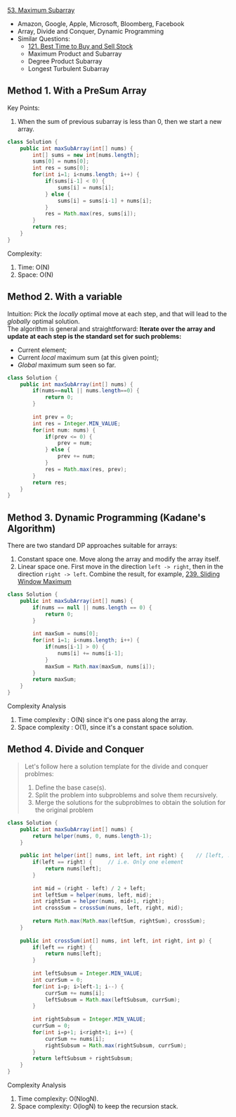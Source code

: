 [53. Maximum Subarray](https://leetcode.com/problems/maximum-subarray/)

* Amazon, Google, Apple, Microsoft, Bloomberg, Facebook
* Array, Divide and Conquer, Dynamic Programming
* Similar Questions:
    * [121. Best Time to Buy and Sell Stock](https://leetcode.com/problems/best-time-to-buy-and-sell-stock/)     
    * Maximum Product and Subarray
    * Degree Product Subarray
    * Longest Turbulent Subarray
    

## Method 1. With a PreSum Array
Key Points:
1. When the sum of previous subarray is less than 0, then we start a new array.     
```java
class Solution {
    public int maxSubArray(int[] nums) {
        int[] sums = new int[nums.length];
        sums[0] = nums[0];
        int res = sums[0];
        for(int i=1; i<nums.length; i++) {
            if(sums[i-1] < 0) {
                sums[i] = nums[i];
            } else {
                sums[i] = sums[i-1] + nums[i];
            }
            res = Math.max(res, sums[i]);
        }
        return res;
    }
}
```
Complexity:
1. Time: O(N)
2. Space: O(N)


## Method 2. With a variable
Intuition: Pick the *locally* optimal move at each step, and that will lead to the *globally* optimal solution.         
The algorithm is general and straightforward: **Iterate over the array and update at each step is the standard set for such problems:**
* Current element;
* Current *local* maximum sum (at this given point);
* *Global* maximum sum seen so far.

```java
class Solution {
    public int maxSubArray(int[] nums) {
        if(nums==null || nums.length==0) {
            return 0;
        }
        
        int prev = 0;
        int res = Integer.MIN_VALUE;
        for(int num: nums) {
            if(prev <= 0) {
                prev = num;
            } else {
                prev += num;
            }
            res = Math.max(res, prev);
        }
        return res;
    }
}
```


## Method 3. Dynamic Programming (Kadane's Algorithm)
There are two standard DP approaches suitable for arrays:
1. Constant space one. Move along the array and modify the array itself.
2. Linear space one. First move in the direction `left -> right`, then in the direction `right -> left`. Combine the result, for example, [239. Sliding Window Maximum](https://leetcode.com/problems/sliding-window-maximum/)

```java
class Solution {
    public int maxSubArray(int[] nums) {
        if(nums == null || nums.length == 0) {
            return 0;
        }
        
        int maxSum = nums[0];
        for(int i=1; i<nums.length; i++) {
            if(nums[i-1] > 0) {
                nums[i] += nums[i-1];
            }
            maxSum = Math.max(maxSum, nums[i]);
        }
        return maxSum;
    }
}
```
Complexity Analysis
1. Time complexity : O(N) since it's one pass along the array.
2. Space complexity : O(1), since it's a constant space solution.


## Method 4. Divide and Conquer
> Let's follow here a solution template for the divide and conquer problmes:
> 1. Define the base case(s).
> 2. Split the problem into subproblems and solve them recursively.
> 3. Merge the solutions for the subproblmes to obtain the solution for the original problem

```java
class Solution {
    public int maxSubArray(int[] nums) {
        return helper(nums, 0, nums.length-1);
    }
    
    public int helper(int[] nums, int left, int right) {    // [left, ..., right]
        if(left == right) {     // i.e. Only one element
            return nums[left];
        }
        
        int mid = (right - left) / 2 + left;
        int leftSum = helper(nums, left, mid);
        int rightSum = helper(nums, mid+1, right);
        int crossSum = crossSum(nums, left, right, mid);
        
        return Math.max(Math.max(leftSum, rightSum), crossSum);
    }
    
    public int crossSum(int[] nums, int left, int right, int p) {
        if(left == right) {
            return nums[left];
        }
        
        int leftSubsum = Integer.MIN_VALUE;
        int currSum = 0;
        for(int i=p; i>left-1; i--) {
            currSum += nums[i];
            leftSubsum = Math.max(leftSubsum, currSum);
        }
        
        int rightSubsum = Integer.MIN_VALUE;
        currSum = 0;
        for(int i=p+1; i<right+1; i++) {
            currSum += nums[i];
            rightSubsum = Math.max(rightSubsum, currSum);
        }
        return leftSubsum + rightSubsum;
    }
}
```
Complexity Analysis
1. Time complexity: O(NlogN).
2. Space complexity: O(logN) to keep the recursion stack. 
